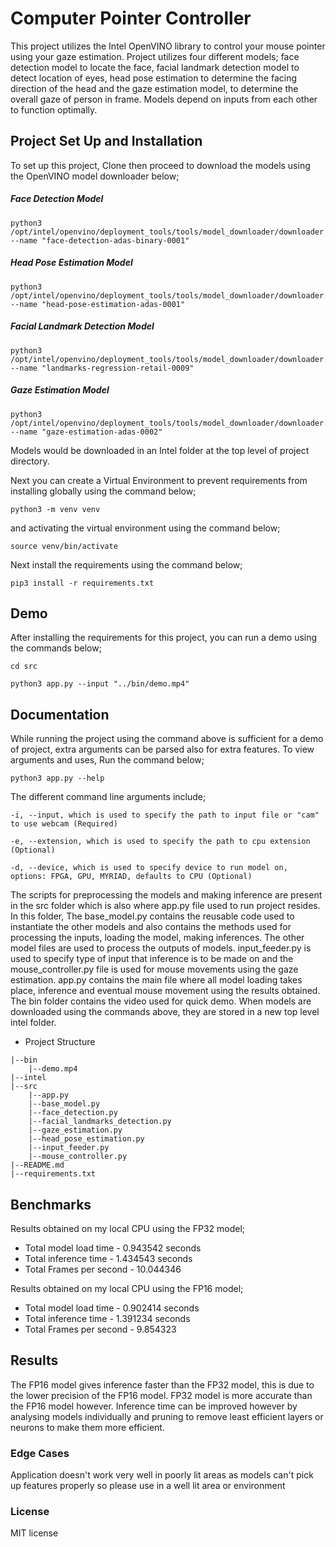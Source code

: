 # Computer Pointer Controller

This project utilizes the Intel OpenVINO library to control your mouse pointer using your gaze estimation. Project utilizes four different models; face detection model to locate the face, facial landmark detection model to detect location of eyes, head pose estimation to determine the facing direction of the head and the gaze estimation model, to determine the overall gaze of person in frame. Models depend on inputs from each other to function optimally.

## Project Set Up and Installation
To set up this project, Clone then proceed to download the models using the OpenVINO model downloader below;

##### Face Detection Model
```
python3 /opt/intel/openvino/deployment_tools/tools/model_downloader/downloader.py --name "face-detection-adas-binary-0001"
```
##### Head Pose Estimation Model
```
python3 /opt/intel/openvino/deployment_tools/tools/model_downloader/downloader.py --name "head-pose-estimation-adas-0001"
```
##### Facial Landmark Detection Model
```
python3 /opt/intel/openvino/deployment_tools/tools/model_downloader/downloader.py --name "landmarks-regression-retail-0009"
```
##### Gaze Estimation Model
```
python3 /opt/intel/openvino/deployment_tools/tools/model_downloader/downloader.py --name "gaze-estimation-adas-0002"
```

Models would be downloaded in an Intel folder at the top level of project directory.

Next you can create a Virtual Environment to prevent requirements from installing globally using the command below;
```
python3 -m venv venv
```
and activating the virtual environment using the command below;
```
source venv/bin/activate
```
Next install the requirements using the command below;
```
pip3 install -r requirements.txt
```

## Demo
After installing the requirements for this project, you can run a demo using the commands below;
```
cd src
```

```
python3 app.py --input "../bin/demo.mp4"
```

## Documentation
While running the project using the command above is sufficient for a demo of project, extra arguments can be parsed also for extra features. To view arguments and uses, Run the command below; 
```
python3 app.py --help
```

The different command line arguments include;

```
-i, --input, which is used to specify the path to input file or "cam" to use webcam (Required)

-e, --extension, which is used to specify the path to cpu extension (Optional)

-d, --device, which is used to specify device to run model on, options: FPGA, GPU, MYRIAD, defaults to CPU (Optional)
```

The scripts for preprocessing the models and making inference are present in the src folder which is also where app.py file used to run project resides. In this folder, The base_model.py contains the reusable code used to instantiate the other models and also contains the methods used for processing the inputs, loading the model, making inferences. The other model files are used to process the outputs of models. input_feeder.py is used to specify type of input that inference is to be made on and the mouse_controller.py file is used for mouse movements using the gaze estimation. app.py contains the main file where all model loading takes place, inference and eventual mouse movement using the results obtained. The bin folder contains the video used for quick demo. When models are downloaded using the commands above, they are stored in a new top level intel folder.

* Project Structure

```
|--bin
    |--demo.mp4
|--intel
|--src
    |--app.py
    |--base_model.py
    |--face_detection.py
    |--facial_landmarks_detection.py
    |--gaze_estimation.py
    |--head_pose_estimation.py
    |--input_feeder.py
    |--mouse_controller.py
|--README.md
|--requirements.txt
```

## Benchmarks
Results obtained on my local CPU using the FP32 model;

* Total model load time - 0.943542 seconds
* Total inference time - 1.434543 seconds
* Total Frames per second - 10.044346

Results obtained on my local CPU using the FP16 model;

* Total model load time - 0.902414 seconds
* Total inference time - 1.391234 seconds
* Total Frames per second - 9.854323

## Results
The FP16 model gives inference faster than the FP32 model, this is due to the lower precision of the FP16 model. FP32 model is more accurate than the FP16 model however. Inference time can be improved however by analysing models individually and pruning to remove least efficient layers or neurons to make them more efficient.

### Edge Cases
Application doesn't work very well in poorly lit areas as models can't pick up features properly so please use in a well lit area or environment

### License
MIT license